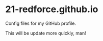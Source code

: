 # 21-redforce.github.io
Config files for my GitHub profile.

This will be update more quickly, man!
